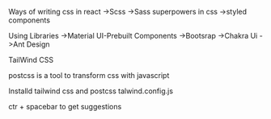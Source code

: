 Ways of writing css in react
->Scss
->Sass superpowers in css
->styled components


Using Libraries
->Material UI-Prebuilt Components
->Bootsrap
->Chakra Ui
->Ant Design

TailWind CSS

postcss is a tool to transform css with javascript

Installd tailwind css and postcss 
talwind.config.js

ctr + spacebar to get suggestions
